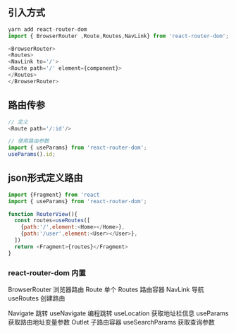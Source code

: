 ## 引入方式
```javascript
yarn add react-router-dom
import { BrowserRouter ,Route,Routes,NavLink} from 'react-router-dom';

<BrowserRouter>
<Routes>
<NavLink to='/'>
<Route path='/' element={component}>
</Routes>
</BrowserRouter>
```
## 路由传参
```javascript
// 定义
<Route path='/:id'/>

// 使用路由参数
import { useParams} from 'react-router-dom';
useParams().id;
```

## json形式定义路由
```javascript
import {Fragment} from 'react
import { useParams} from 'react-router-dom';

function RouterView(){
  const routes=useRoutes([
    {path:'/',element:<Home></Home>},
    {path:'/user',element:<User></User>},
  ])
  return <Fragment>{routes}</Fragment>
}

```

### react-router-dom 内置
BrowserRouter 浏览器路由
Route 单个
Routes 路由容器
NavLink 导航
useRoutes 创建路由

Navigate 跳转
useNavigate 编程跳转
useLocation 获取地址栏信息
useParams 获取路由地址变量参数
Outlet 子路由容器
useSearchParams 获取查询参数